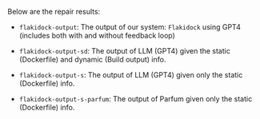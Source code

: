 Below are the repair results:

- `flakidock-output`: The output of our system: `Flakidock` using GPT4 (includes both with and without feedback loop)

- `flakidock-output-sd`: The output of LLM (GPT4) given the static (Dockerfile) and dynamic (Build output) info.

- `flakidock-output-s`: The output of LLM (GPT4) given only the static (Dockerfile) info.

- `flakidock-output-s-parfum`: The output of Parfum given only the static (Dockerfile) info.